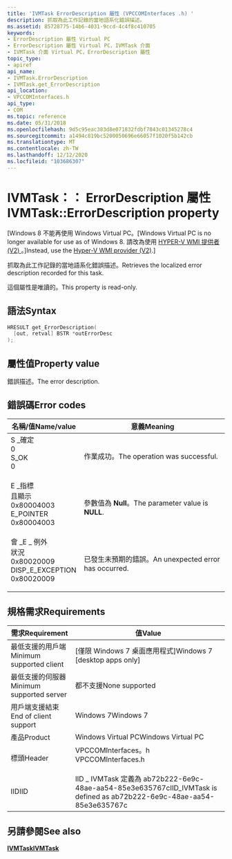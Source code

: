 ```yaml
---
title: 'IVMTask ErrorDescription 屬性 (VPCCOMInterfaces .h) '
description: 抓取為此工作記錄的當地語系化錯誤描述。
ms.assetid: 85728775-14b6-4031-9ccd-4c4f8c410705
keywords:
- ErrorDescription 屬性 Virtual PC
- ErrorDescription 屬性 Virtual PC，IVMTask 介面
- IVMTask 介面 Virtual PC，ErrorDescription 屬性
topic_type:
- apiref
api_name:
- IVMTask.ErrorDescription
- IVMTask.get_ErrorDescription
api_location:
- VPCCOMInterfaces.h
api_type:
- COM
ms.topic: reference
ms.date: 05/31/2018
ms.openlocfilehash: 9d5c95eac383d8e071832fdbf7843c01345278c4
ms.sourcegitcommit: a1494c819bc5200050696e66057f1020f5b142cb
ms.translationtype: MT
ms.contentlocale: zh-TW
ms.lasthandoff: 12/12/2020
ms.locfileid: "103686307"
---
```

# <a name="ivmtaskerrordescription-property"></a><span data-ttu-id="beec6-106">IVMTask：： ErrorDescription 屬性</span><span class="sxs-lookup"><span data-stu-id="beec6-106">IVMTask::ErrorDescription property</span></span>

<span data-ttu-id="beec6-107">\[Windows 8 不能再使用 Windows Virtual PC。</span><span class="sxs-lookup"><span data-stu-id="beec6-107">\[Windows Virtual PC is no longer available for use as of Windows 8.</span></span> <span data-ttu-id="beec6-108">請改為使用 [HYPER-V WMI 提供者 (V2) ](/windows/desktop/HyperV_v2/windows-virtualization-portal)。\]</span><span class="sxs-lookup"><span data-stu-id="beec6-108">Instead, use the [Hyper-V WMI provider (V2)](/windows/desktop/HyperV_v2/windows-virtualization-portal).\]</span></span>

<span data-ttu-id="beec6-109">抓取為此工作記錄的當地語系化錯誤描述。</span><span class="sxs-lookup"><span data-stu-id="beec6-109">Retrieves the localized error description recorded for this task.</span></span>

<span data-ttu-id="beec6-110">這個屬性是唯讀的。</span><span class="sxs-lookup"><span data-stu-id="beec6-110">This property is read-only.</span></span>

## <a name="syntax"></a><span data-ttu-id="beec6-111">語法</span><span class="sxs-lookup"><span data-stu-id="beec6-111">Syntax</span></span>


```C++
HRESULT get_ErrorDescription(
  [out, retval] BSTR *outErrorDesc
);
```



## <a name="property-value"></a><span data-ttu-id="beec6-112">屬性值</span><span class="sxs-lookup"><span data-stu-id="beec6-112">Property value</span></span>

<span data-ttu-id="beec6-113">錯誤描述。</span><span class="sxs-lookup"><span data-stu-id="beec6-113">The error description.</span></span>

## <a name="error-codes"></a><span data-ttu-id="beec6-114">錯誤碼</span><span class="sxs-lookup"><span data-stu-id="beec6-114">Error codes</span></span>



| <span data-ttu-id="beec6-115">名稱/值</span><span class="sxs-lookup"><span data-stu-id="beec6-115">Name/value</span></span>                                                                                                                                                    | <span data-ttu-id="beec6-116">意義</span><span class="sxs-lookup"><span data-stu-id="beec6-116">Meaning</span></span>                                      |
|---------------------------------------------------------------------------------------------------------------------------------------------------------------|----------------------------------------------|
| <dl> <span data-ttu-id="beec6-117"><dt>S \_確定</dt> <dt>0</dt></span><span class="sxs-lookup"><span data-stu-id="beec6-117"><dt>S\_OK</dt> <dt>0</dt></span></span> </dl>                       | <span data-ttu-id="beec6-118">作業成功。</span><span class="sxs-lookup"><span data-stu-id="beec6-118">The operation was successful.</span></span><br/>     |
| <dl> <span data-ttu-id="beec6-119"><dt>E \_指標</dt><dt>且顯示 0x80004003</dt></span><span class="sxs-lookup"><span data-stu-id="beec6-119"><dt>E\_POINTER</dt> <dt>0x80004003</dt></span></span> </dl>         | <span data-ttu-id="beec6-120">參數值為 **Null**。</span><span class="sxs-lookup"><span data-stu-id="beec6-120">The parameter value is **NULL**.</span></span><br/>  |
| <dl> <span data-ttu-id="beec6-121"><dt>會 \_E \_ 例外</dt>狀況 <dt>0x80020009</dt></span><span class="sxs-lookup"><span data-stu-id="beec6-121"><dt>DISP\_E\_EXCEPTION</dt> <dt>0x80020009</dt></span></span> </dl> | <span data-ttu-id="beec6-122">已發生未預期的錯誤。</span><span class="sxs-lookup"><span data-stu-id="beec6-122">An unexpected error has occurred.</span></span><br/> |



## <a name="requirements"></a><span data-ttu-id="beec6-123">規格需求</span><span class="sxs-lookup"><span data-stu-id="beec6-123">Requirements</span></span>



| <span data-ttu-id="beec6-124">需求</span><span class="sxs-lookup"><span data-stu-id="beec6-124">Requirement</span></span> | <span data-ttu-id="beec6-125">值</span><span class="sxs-lookup"><span data-stu-id="beec6-125">Value</span></span> |
|-------------------------------------|-----------------------------------------------------------------------------------------------|
| <span data-ttu-id="beec6-126">最低支援的用戶端</span><span class="sxs-lookup"><span data-stu-id="beec6-126">Minimum supported client</span></span><br/> | <span data-ttu-id="beec6-127">\[僅限 Windows 7 桌面應用程式\]</span><span class="sxs-lookup"><span data-stu-id="beec6-127">Windows 7 \[desktop apps only\]</span></span><br/>                                                    |
| <span data-ttu-id="beec6-128">最低支援的伺服器</span><span class="sxs-lookup"><span data-stu-id="beec6-128">Minimum supported server</span></span><br/> | <span data-ttu-id="beec6-129">都不支援</span><span class="sxs-lookup"><span data-stu-id="beec6-129">None supported</span></span><br/>                                                                     |
| <span data-ttu-id="beec6-130">用戶端支援結束</span><span class="sxs-lookup"><span data-stu-id="beec6-130">End of client support</span></span><br/>    | <span data-ttu-id="beec6-131">Windows 7</span><span class="sxs-lookup"><span data-stu-id="beec6-131">Windows 7</span></span><br/>                                                                          |
| <span data-ttu-id="beec6-132">產品</span><span class="sxs-lookup"><span data-stu-id="beec6-132">Product</span></span><br/>                  | <span data-ttu-id="beec6-133">Windows Virtual PC</span><span class="sxs-lookup"><span data-stu-id="beec6-133">Windows Virtual PC</span></span><br/>                                                                 |
| <span data-ttu-id="beec6-134">標頭</span><span class="sxs-lookup"><span data-stu-id="beec6-134">Header</span></span><br/>                   | <dl> <span data-ttu-id="beec6-135"><dt>VPCCOMInterfaces。h</dt></span><span class="sxs-lookup"><span data-stu-id="beec6-135"><dt>VPCCOMInterfaces.h</dt></span></span> </dl> |
| <span data-ttu-id="beec6-136">IID</span><span class="sxs-lookup"><span data-stu-id="beec6-136">IID</span></span><br/>                      | <span data-ttu-id="beec6-137">IID \_ IVMTask 定義為 ab72b222-6e9c-48ae-aa54-85e3e635767c</span><span class="sxs-lookup"><span data-stu-id="beec6-137">IID\_IVMTask is defined as ab72b222-6e9c-48ae-aa54-85e3e635767c</span></span><br/>                    |



## <a name="see-also"></a><span data-ttu-id="beec6-138">另請參閱</span><span class="sxs-lookup"><span data-stu-id="beec6-138">See also</span></span>

<dl> <dt>

[<span data-ttu-id="beec6-139">**IVMTask**</span><span class="sxs-lookup"><span data-stu-id="beec6-139">**IVMTask**</span></span>](ivmtask.md)
</dt> </dl>

 

